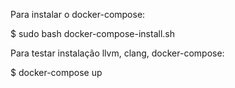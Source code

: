 Para instalar o docker-compose:

$ sudo bash docker-compose-install.sh


Para testar instalação llvm, clang, docker-compose:

$ docker-compose up
